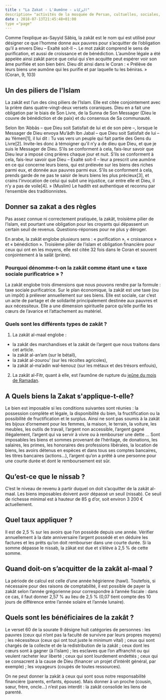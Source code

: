 ```yaml
---
title : "La Zakat - L'Aumône - الزكاة"
description= "activités de la mosquée de Persan, cultuelles, sociales, citoyennes et éducatifs"
date : 2018-07-13T21:45:48+01:00
type ="page"
---
```


Comme l’explique as-Sayyid Sâbiq, la zakât est le nom qui est utilisé pour
désigner ce que l’homme donne aux pauvres pour s’acquitter de l’obligation qu’il
a envers Dieu – Exalté soit-Il –. Le mot zakât comprend le sens de purification,
et aussi de croissance et de bénédiction. L’aumône légale a été appelée ainsi
zakât parce que celui qui s’en acquitte peut espérer voir son âme purifiée et
son bien béni. Dieu dit ainsi dans le Coran : « Prélève de leurs biens une
aumône qui les purifie et par laquelle tu les béniras. » (Coran, 9, 103)

## Un des piliers de l'Islam

La zakât est l’un des cinq piliers de l’Islam. Elle est citée conjointement avec
la prière dans quatre-vingt-deux versets coraniques. Dieu en a fait une
obligation par le biais de Son Livre, de la Sunna de Son Messager (Dieu le
couvre de bénédiction et de paix) et du consensus de Sa  communauté.

Selon Ibn ‘Abbâs – que Dieu soit Satisfait de lui et de son père –, lorsque le
Messager de Dieu envoya Mu‘âdh Ibn Jabal – que Dieu soit Satisfait de lui – au
Yémen[1], il lui dit : Tu vas vers un peuple qui fait partie des Gens du
Livre[2]. Invite-les donc à témoigner qu’il n’y a de dieu que Dieu, et que je
suis le Messager de Dieu. S’ils se conforment à cela, fais-leur savoir que Dieu
leur a imposé cinq prières chaque jour et nuit. S’ils se conforment à cela,
fais-leur savoir que Dieu – Exalté soit-Il – leur a prescrit une aumône en ce
qui concerne leurs biens, qui est prélevée sur les biens des riches parmi eux,
et donnée aux pauvres parmi eux. S’ils se conforment à cela, prends garde de ne
pas te saisir de leurs biens les plus précieux[3], et crains l’invocation de
celui qui subit une injustice, car entre elle et Dieu, il n’y a pas de voile[4].
» (Muslim) Le hadith est authentique et reconnu par l’ensemble des
traditionnistes.

## Donner sa zakat a des règles

Pas assez connue ni correctement pratiquée, la zakât, troisième pilier de
l’islam, est pourtant une obligation pour les croyants qui dépassent un certain
seuil de revenus. Questions-réponses pour ne plus y déroger.

En arabe, la zakât englobe plusieurs sens : « purification », « croissance » et
« bénédiction ». Troisième pilier de l’islam et obligation financière pour ceux
qui ont en les moyens, elle est citée 32 fois dans le Coran et souvent
conjointement à la salât (prière).

### Pourquoi dénomme-t-on la zakât comme étant une « taxe sociale purificatrice » ?

La zakât englobe trois dimensions que nous pouvons rendre par la formule : taxe
sociale purificatrice. Sur le plan économique, la zakât est une taxe (ou un
impôt) à prélever annuellement sur ses biens. Elle est sociale, car c’est un
acte de partage et de solidarité principalement destinée aux pauvres et aux
nécessiteux. Elle a une dimension spirituelle parce qu’elle purifie les cœurs de
l’avarice et l’attachement au matériel.

### Quels sont les différents types de zakât ?

1. La zakât al-maal englobe :

  * la zakât des marchandises et la zakât de l’argent que nous traitons dans cet article.
  * la zakât al-an’am (sur le bétail),
  * la zakât al-zourou’ (sur les récoltes agricoles),
  * la zakât al-ma’adin wal-kenouz (sur les métaux et des trésors enfouis),

2. La zakât al-Fitr, quant à elle, est l’aumône de rupture du [jeûne du mois de
Ramadan](/pratiquer/jeune-ramadhan).

## A Quels biens la Zakat s'applique-t-elle?

Le bien est imposable si les conditions suivantes sont réunies : la possession
complète et légale, la disponibilité du bien, la fructification ou la
possibilité de fructification et le surplus. Ainsi ne sont pas soumis à la zakât
les bijoux d’ornement pour les femmes, la maison, le terrain, la voiture, les
meubles, les outils de travail, l’argent non accessible, l’argent gagné
illégalement, l’argent qui va servir à vivre ou à rembourser une dette … Sont
imposables les biens et sommes provenant de l’héritage, de donations, les
salaires, les primes, les honoraires des professions libérales, la location de
biens, les avoirs détenus en espèces et dans tous ses comptes bancaires, les
titres bancaires (actions…), l’argent qu’on a prêté à une personne pour une
courte durée et dont le remboursement est sûr.

## Qu’est-ce que le nissab ?

C’est le niveau de revenu à partir duquel on doit s’acquitter de la zakât
al-maal. Les biens imposables doivent avoir dépassé un seuil (nissab). Ce seuil
de richesse minimal est à hauteur de 85 g d’or, soit environ 3 200 €
actuellement.

## Quel taux appliquer ?

Il est de 2,5 % sur les avoirs que l’on possède depuis une année. Vérifier
annuellement à la date anniversaire l’argent possédé et en déduire les factures
et les prêts qu’on doit rembourser dans une courte durée. Si la somme dépasse le
nissab, la zâkat est due et s’élève à 2,5 % de cette somme.

## Quand doit-on s’acquitter de la zakât al-maal ?

La période de calcul est celle d’une année hégirienne (hawl). Toutefois, si
nécessaire pour des raisons de comptabilité, il est possible de payer la zakât
selon l’année grégorienne pour correspondre à l’année fiscale : dans ce cas, il
faut donner 2,57 % au lieu de 2,5 % (0,07 tient compte des 10 jours de
différence entre l’année solaire et l’année lunaire).

## Quels sont les bénéficiaires de la zakât ?

Le verset 60 de la sourate 9 désigne huit catégories de personnes : les pauvres
(ceux qui n’ont pas la faculté de survivre par leurs propres moyens) ; les
nécessiteux (ceux qui ont tout juste le minimum vital) ; ceux qui sont chargés
de la collecte et de la redistribution de la zakât ; ceux dont les cœurs sont à
gagner (à l’islam) ; les esclaves que l’on affranchit ou qui veulent racheter
leur liberté ; ceux qui sont lourdement endettés ; ceux qui se consacrent à la
cause de Dieu (financer un projet d’intérêt général, par exemple) ; les
voyageurs (coupés de toutes ressources).

On ne peut donner la zakât à ceux qui sont sous notre responsabilité financière
(parents, enfants, épouse). Mais donner à un proche (cousin, sœur, frère,
oncle…) n’est pas interdit : la zakât consolide les liens de parenté.
